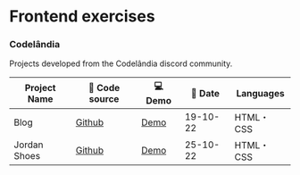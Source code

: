 # Frontend exercises

### Codelândia
Projects developed from the Codelândia discord community. 

| Project Name  | 💾 Code source   | 💻 Demo  | 📅 Date  | Languages
| ------------ | ------------ | ------------ | ------------ | ------------ |
| Blog  | [Github](https://github.com/lgolin/frontend-projects/tree/main/01-blog)   | [Demo](https://lgolin.github.io/frontend-projects/01-blog)  | 19-10-22 | HTML・CSS|
| Jordan Shoes  | [Github](https://github.com/lgolin/frontend-projects/tree/main/02-JordanShoes)   | [Demo](https://lgolin.github.io/frontend-projects/02-JordanShoes)  | 25-10-22 |  HTML・CSS |

